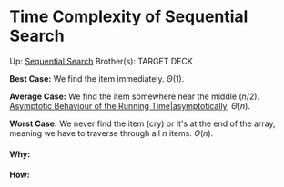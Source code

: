 # Time Complexity of Sequential Search

Up: [Sequential Search](sequential_search)
Brother(s):
TARGET DECK

**Best Case:** We find the item immediately. $\Theta(1)$.

**Average Case:** We find the item somewhere near the middle ($n/2$). [Asymptotic Behaviour of the Running Time|asymptotically](asymptotic_behaviour_of_the_running_time|asymptotically), $\Theta(n)$.

**Worst Case:** We never find the item (cry) or it's at the end of the array, meaning we have to traverse through all $n$ items. $\Theta(n)$.





































#### Why:
#### How:









